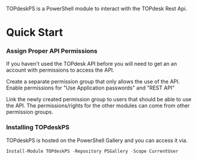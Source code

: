 TOPdeskPS is a PowerShell module to interact with the TOPdesk Rest Api.

# Quick Start

### Assign Proper API Permissions
If you haven't used the TOPdesk API before you will need to get an an account with permissions to access the API.

Create a separate permission group that only allows the use of the API. Enable permissions for "Use Application passwords" and "REST API"

Link the newly created permission group to users that should be able to use the API. The permissions/rights for the other modules can come from other permission groups.

### Installing TOPdeskPS
TOPdeskPS is hosted on the PowerShell Gallery and you can access it via.
```powershell
Install-Module TOPdeskPS -Repository PSGallery -Scope CurrentUser
```
